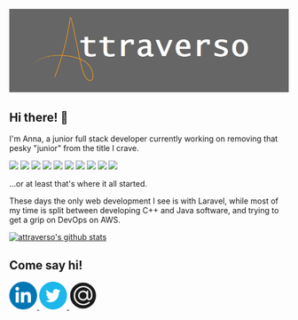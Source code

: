 [![attraverso's banner](https://github.com/attraverso/attraverso/raw/master/assets/header-banner.png)](https://attraverso.info)

## Hi there! 👋

I'm Anna, a junior full stack developer currently working on removing that pesky "junior" from the title I crave.

![](https://img.shields.io/badge/editor-VS%20Code-informational?style=flat&logo=Visual-Studio-Code&logoColor=white&color=f79d16)
![](https://img.shields.io/badge/code-HTML-informational?style=flat&logo=HTML5&logoColor=white&color=f79d16)
![](https://img.shields.io/badge/code-CSS-informational?style=flat&logo=CSS3&logoColor=white&color=f79d16)
![](https://img.shields.io/badge/code-SASS-informational?style=flat&logo=Sass&logoColor=white&color=f79d16)
![](https://img.shields.io/badge/framework-Bootstrap-informational?style=flat&logo=Bootstrap&logoColor=white&color=f79d16)
![](https://img.shields.io/badge/code-JavaScript-informational?style=flat&logo=JavaScript&logoColor=white&color=f79d16)
![](https://img.shields.io/badge/library-jQuery-informational?style=flat&logo=jQuery&logoColor=white&color=f79d16)
![](https://img.shields.io/badge/code-PHP-informational?style=flat&logo=PHP&logoColor=white&color=f79d16)
![](https://img.shields.io/badge/framework-Laravel-informational?style=flat&logo=Laravel&logoColor=white&color=f79d16)
![](https://img.shields.io/badge/DB-MySQL-informational?style=flat&logo=MySQL&logoColor=white&color=f79d16)

...or at least that's where it all started.

These days the only web development I see is with Laravel, while most of my time is split between developing C++ and Java software, and trying to get a grip on DevOps on AWS. 

[![attraverso's github stats](https://github-readme-stats.vercel.app/api/top-langs/?username=attraverso&show_icons=true&layout=compact)](https://github.com/anuraghazra/github-readme-stats)

## Come say hi!
[1]:undefined
<a href="https://www.linkedin.com/in/annachiara-traverso/" target="_blank" rel="noreferrer" rel="noopener">
    <img src="https://github.com/attraverso/attraverso/blob/master/assets/linkedin-round.webp" alt="Linkedin" width="50" height="50"/>
</a>
<a href="https://twitter.com/attraverso_dev" target="_blank" rel="noreferrer" rel="noopener">
    <img src="https://github.com/attraverso/attraverso/blob/master/assets/twitter-round.webp" alt="Twitter" width="50" height="50"/>
</a>
<a href="mailto:attraverso.dev@gmail.com">
    <img src="https://github.com/attraverso/attraverso/blob/master/assets/mail-round.png" alt="Email" width="50" height="50"/>
</a>

